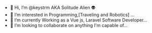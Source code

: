 - 👋 Hi, I’m @keystrm AKA Solitude Alien 👽
- 👀 I’m interested in Programming,[Traveling and Robotics] ...
- 🌱 I’m currently Working as a Vue js, Laravel Software Developer...
- 💞️ I’m looking to collaborate on anything I'm capable of...
<!---
keystrm/keystrm is a ✨ special ✨ repository because its `README.md` (this file) appears on your GitHub profile.
You can click the Preview link to take a look at your changes.
--->
